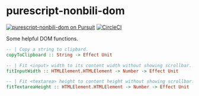 # purescript-nonbili-dom

[![purescript-nonbili-dom on Pursuit](https://pursuit.purescript.org/packages/purescript-nonbili-dom/badge)](https://pursuit.purescript.org/packages/purescript-nonbili-dom)
[![CircleCI](https://circleci.com/gh/nonbili/purescript-nonbili-dom.svg?style=svg)](https://circleci.com/gh/nonbili/purescript-nonbili-dom)

Some helpful DOM functions.

```purescript
-- | Copy a string to clipbard.
copyToClipboard :: String -> Effect Unit

-- | Fit <input> width to its content width without showing scrollbar.
fitInputWidth :: HTMLElement.HTMLElement -> Number -> Effect Unit

-- | Fit <textarea> height to content height without showing scrollbar.
fitTextareaHeight :: HTMLElement.HTMLElement -> Number -> Effect Unit
```
